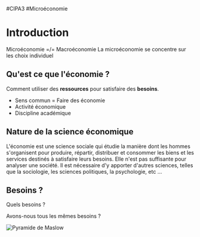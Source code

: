 #CIPA3 #Microéconomie

# Introduction
Microéconomie =/= Macroéconomie
La microéconomie se concentre sur les choix individuel

## Qu'est ce que l'économie ?
Comment utiliser des **ressources** pour satisfaire des **besoins**.

- Sens commun = Faire des économie
- Activité économique
- Discipline académique

## Nature de la science économique
L'économie est une science sociale qui étudie la manière dont les hommes s'organisent pour produire, répartir, distribuer et consommer les biens et les services destinés à satisfaire leurs besoins.
Elle n'est pas suffisante pour analyser une société. Il est nécessaire d'y apporter d'autres sciences, telles que la sociologie, les sciences politiques, la psychologie, etc ...
## Besoins ?
Quels besoins ?

Avons-nous tous les mêmes besoins ?

![Pyramide de Maslow](https://www.preventech.net/wp-content/uploads/2020/02/Pyramide-de-maslow.jpg)
